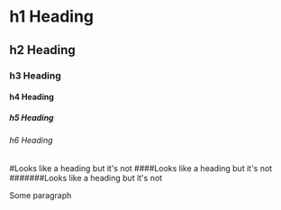 # h1 Heading

## h2 Heading

### h3 Heading

#### h4 Heading

##### h5 Heading

###### h6 Heading

#Looks like a heading but it's not
####Looks like a heading but it's not
#######Looks like a heading but it's not

Some paragraph

# 
